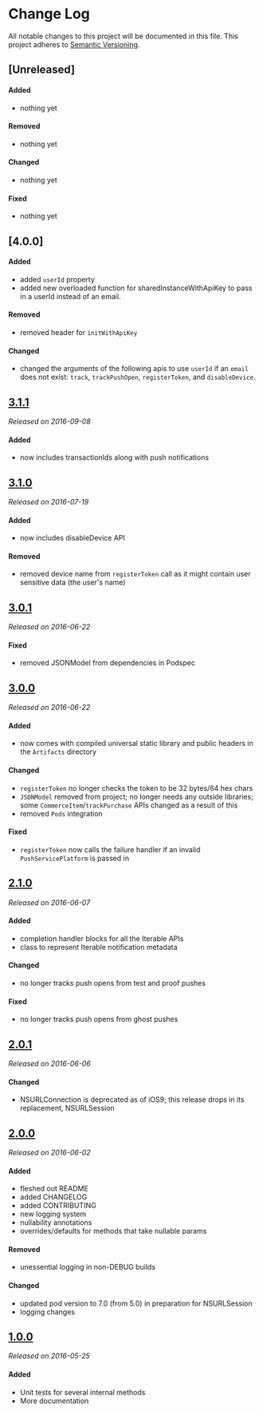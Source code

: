 # Change Log
All notable changes to this project will be documented in this file.
This project adheres to [Semantic Versioning](http://semver.org/).

## [Unreleased]
#### Added
- nothing yet

#### Removed
- nothing yet

#### Changed
- nothing yet

#### Fixed
- nothing yet

## [4.0.0]
#### Added
- added `userId` property
- added new overloaded function for sharedInstanceWithApiKey to pass in a userId instead of an email.

#### Removed
- removed header for `initWithApiKey`

#### Changed
- changed the arguments of the following apis to use `userId` if an `email` does not exist: `track`, `trackPushOpen`, `registerToken`, and `disableDevice`.

## [3.1.1](https://github.com/Iterable/iterable-ios-sdk/releases/tag/3.1.1)
_Released on 2016-09-08_

#### Added
- now includes transactionIds along with push notifications

## [3.1.0](https://github.com/Iterable/iterable-ios-sdk/releases/tag/3.1.0)
 _Released on 2016-07-19_

#### Added
- now includes disableDevice API

#### Removed
- removed device name from `registerToken` call as it might contain user sensitive data (the user's name)


## [3.0.1](https://github.com/Iterable/iterable-ios-sdk/releases/tag/3.0.1)
 _Released on 2016-06-22_
 
#### Fixed
- removed JSONModel from dependencies in Podspec
 
 
## [3.0.0](https://github.com/Iterable/iterable-ios-sdk/releases/tag/3.0.0)
 _Released on 2016-06-22_
 
#### Added
- now comes with compiled universal static library and public headers in the `Artifacts` directory
 
#### Changed
- `registerToken` no longer checks the token to be 32 bytes/64 hex chars
- `JSONModel` removed from project; no longer needs any outside libraries; some `CommerceItem`/`trackPurchase` APIs changed as a result of this
- removed `Pods` integration

#### Fixed
- `registerToken` now calls the failure handler if an invalid `PushServicePlatform` is passed in
 

## [2.1.0](https://github.com/Iterable/iterable-ios-sdk/releases/tag/2.1.0)
 _Released on 2016-06-07_
 
#### Added
- completion handler blocks for all the Iterable APIs
- class to represent Iterable notification metadata

#### Changed
- no longer tracks push opens from test and proof pushes

#### Fixed
- no longer tracks push opens from ghost pushes


## [2.0.1](https://github.com/Iterable/iterable-ios-sdk/releases/tag/2.0.1)
 _Released on 2016-06-06_
  
#### Changed
- NSURLConnection is deprecated as of iOS9; this release drops in its replacement, NSURLSession


## [2.0.0](https://github.com/Iterable/iterable-ios-sdk/releases/tag/2.0.0)
 _Released on 2016-06-02_

#### Added
- fleshed out README
- added CHANGELOG
- added CONTRIBUTING
- new logging system
- nullability annotations
- overrides/defaults for methods that take nullable params

#### Removed
- unessential logging in non-DEBUG builds

#### Changed
- updated pod version to 7.0 (from 5.0) in preparation for NSURLSession
- logging changes


## [1.0.0](https://github.com/Iterable/iterable-ios-sdk/releases/tag/1.0.0)
 _Released on 2016-05-25_
 
#### Added 
- Unit tests for several internal methods
- More documentation
